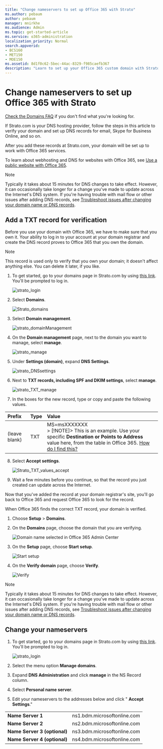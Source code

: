```yaml
---
title: "Change nameservers to set up Office 365 with Strato"
ms.author: pebaum
author: pebaum
manager: mnirkhe
ms.audience: Admin
ms.topic: get-started-article
ms.service: o365-administration
localization_priority: Normal
search.appverid:
- BCS160
- MET150
- MOE150
ms.assetid: 8d1f0c62-5bec-44ac-8329-f985caefb367
description: "Learn to set up your Office 365 custom domain with Strato if you want Office 365 to manage your DNS records. "
---
```


# Change nameservers to set up Office 365 with Strato

[C﻿heck the Domains FAQ](../setup/domains-faq.md) if you don't find what you're looking for. 
  
If Strato.com is your DNS hosting provider, follow the steps in this article to verify your domain and set up DNS records for email, Skype for Business Online, and so on.
  
After you add these records at Strato.com, your domain will be set up to work with Office 365 services.
  
To learn about webhosting and DNS for websites with Office 365, see [Use a public website with Office 365](../setup/domains-faq.md).
  
> [!NOTE]
>  Typically it takes about 15 minutes for DNS changes to take effect. However, it can occasionally take longer for a change you've made to update across the Internet's DNS system. If you're having trouble with mail flow or other issues after adding DNS records, see [Troubleshoot issues after changing your domain name or DNS records](../get-help-with-domains/find-and-fix-issues.md). 
  
## Add a TXT record for verification
<a name="bkmk_txt"> </a>

Before you use your domain with Office 365, we have to make sure that you own it. Your ability to log in to your account at your domain registrar and create the DNS record proves to Office 365 that you own the domain.
  
> [!NOTE]
> This record is used only to verify that you own your domain; it doesn't affect anything else. You can delete it later, if you like. 
  
1. To get started, go to your domains page in Strato.com by using [this link](https://www.strato.com/apps/CustomerService). You'll be prompted to log in.
    
    ![strato_login](../media/5d7e87b3-f1ae-4be9-bede-3260258d2205.png)
  
2. Select **Domains**.
    
    ![Strato_domains](../media/ae990bf2-6f98-4dd6-9aef-f65d2888091a.png)
  
3. Select **Domain management**.
    
    ![strato_domainManagement](../media/eced1360-f207-4b5e-bd61-848a70dc44a9.png)
  
4. On the **Domain management** page, next to the domain you want to manage, select **manage**.
    
    ![strato_manage](../media/2d9bd3ae-e4bc-459b-8539-206768b60a9b.png)
  
5. Under **Settings (domain)**, expand **DNS Settings**.
    
    ![strato_DNSsettings](../media/fb83450b-f638-4cd6-a844-5eab442424ae.png)
  
6. Next to **TXT records, including SPF and DKIM settings**, select **manage**.
    
    ![strato_TXT_manage](../media/e0277f36-af91-45b9-8242-fcebbb5502c7.png)
  
7. In the boxes for the new record, type or copy and paste the following values.
    
|**Prefix﻿**|**Type﻿**|**Value﻿**|
|:-----|:-----|:-----|
|(leave blank)﻿  <br/> |TXT﻿  <br/> |MS=msXXXXXXX  <br/> > [!NOTE]> This is an example. Use your specific **Destination or Points to Address** value here, from the table in Office 365.           [How do I find this?](../get-help-with-domains/information-for-dns-records.md)          |
   
8. Select **Accept settings**.
    
    ![Strato_TXT_values_accept](../media/72828ff3-9a67-4de4-97fb-41b9eb43d909.png)
  
9. Wait a few minutes before you continue, so that the record you just created can update across the Internet.
    
Now that you've added the record at your domain registrar's site, you'll go back to Office 365 and request Office 365 to look for the record.
  
When Office 365 finds the correct TXT record, your domain is verified.
  
1. Choose **Setup** \> **Domains**.
    
2. On the **Domains** page, choose the domain that you are verifying. 
    
    ![Domain name selected in Office 365 Admin Center](../media/c61204f1-a025-448b-a2a1-c4d7abee7a06.png)
  
3. On the **Setup** page, choose **Start setup**.
    
    ![Start setup](../media/5f6578af-ae32-49e8-b283-ec2d080420da.png)
  
4. On the **Verify domain** page, choose **Verify**.
    
    ![Verify](../media/c256ab1d-03f2-498e-bb63-19e4d49a6b97.png)
  
> [!NOTE]
>  Typically it takes about 15 minutes for DNS changes to take effect. However, it can occasionally take longer for a change you've made to update across the Internet's DNS system. If you're having trouble with mail flow or other issues after adding DNS records, see [Troubleshoot issues after changing your domain name or DNS records](../get-help-with-domains/find-and-fix-issues.md). 
  
## Change your nameservers
<a name="bkmk_ns"> </a>

1. To get started, go to your domains page in Strato.com by using [this link](https://www.strato.com/apps/CustomerService). You'll be prompted to log in.
    
    ![strato_login](../media/5d7e87b3-f1ae-4be9-bede-3260258d2205.png)
  
2. Select the menu option **Manage domains**.
    
3. Expand **DNS Administration** and click **manage** in the NS Record column. 
    
4. Select **Personal name server**.
    
5. Edit your nameservers to the addresses below and click " **Accept Settings**."
    
|||
|:-----|:-----|
|**Name Server 1** <br/> |ns1.bdm.microsoftonline.com  <br/> |
|**Name Server 2** <br/> |ns2.bdm.microsoftonline.com  <br/> |
|**Name Server 3 (optional)** <br/> |ns3.bdm.microsoftonline.com  <br/> |
|**Name Server 4 (optional)** <br/> |ns4.bdm.microsoftonline.com  <br/> |
   

